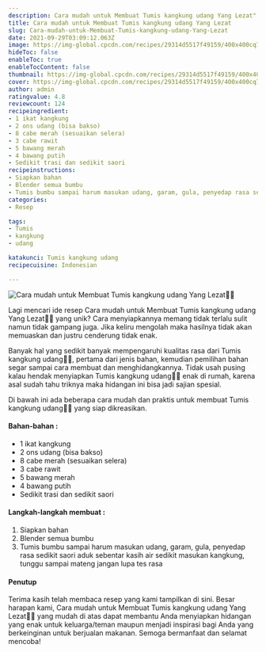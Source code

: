 ```yaml
---
description: Cara mudah untuk Membuat Tumis kangkung udang Yang Lezat"
title: Cara mudah untuk Membuat Tumis kangkung udang Yang Lezat
slug: Cara-mudah-untuk-Membuat-Tumis-kangkung-udang-Yang-Lezat
date: 2021-09-29T03:09:12.063Z
image: https://img-global.cpcdn.com/recipes/29314d5517f49159/400x400cq70/photo.jpg
hideToc: false
enableToc: true
enableTocContent: false
thumbnail: https://img-global.cpcdn.com/recipes/29314d5517f49159/400x400cq70/photo.jpg
cover: https://img-global.cpcdn.com/recipes/29314d5517f49159/400x400cq70/photo.jpg
author: admin
ratingvalue: 4.8
reviewcount: 124
recipeingredient:
- 1 ikat kangkung
- 2 ons udang (bisa bakso)
- 8 cabe merah (sesuaikan selera)
- 3 cabe rawit
- 5 bawang merah
- 4 bawang putih
- Sedikit trasi dan sedikit saori
recipeinstructions:
- Siapkan bahan
- Blender semua bumbu
- Tumis bumbu sampai harum masukan udang, garam, gula, penyedap rasa sedikit saori aduk sebentar kasih air sedikit masukan kangkung, tunggu sampai mateng jangan lupa tes rasa
categories:
- Resep

tags:
- Tumis
- kangkung
- udang

katakunci: Tumis kangkung udang
recipecuisine: Indonesian

---
```


![Cara mudah untuk Membuat Tumis kangkung udang Yang Lezat👩‍🍳](https://img-global.cpcdn.com/recipes/29314d5517f49159/400x400cq70/photo.jpg)

Lagi mencari ide resep Cara mudah untuk Membuat Tumis kangkung udang Yang Lezat👩‍🍳 yang unik? Cara menyiapkannya memang tidak terlalu sulit namun tidak gampang juga. Jika keliru mengolah maka hasilnya tidak akan memuaskan dan justru cenderung tidak enak.

Banyak hal yang sedikit banyak mempengaruhi kualitas rasa dari Tumis kangkung udang👩‍🍳, pertama dari jenis bahan, kemudian pemilihan bahan segar sampai cara membuat dan menghidangkannya. Tidak usah pusing kalau hendak menyiapkan Tumis kangkung udang👩‍🍳 enak di rumah, karena asal sudah tahu triknya maka hidangan ini bisa jadi sajian spesial.

Di bawah ini ada beberapa cara mudah dan praktis untuk membuat Tumis kangkung udang👩‍🍳 yang siap dikreasikan.

<!--inarticleads1-->

#### Bahan-bahan :

- 1 ikat kangkung
- 2 ons udang (bisa bakso)
- 8 cabe merah (sesuaikan selera)
- 3 cabe rawit
- 5 bawang merah
- 4 bawang putih
- Sedikit trasi dan sedikit saori

<!--inarticleads2-->

#### Langkah-langkah membuat :

1. Siapkan bahan
1. Blender semua bumbu
1. Tumis bumbu sampai harum masukan udang, garam, gula, penyedap rasa sedikit saori aduk sebentar kasih air sedikit masukan kangkung, tunggu sampai mateng jangan lupa tes rasa

#### Penutup

Terima kasih telah membaca resep yang kami tampilkan di sini. Besar harapan kami, Cara mudah untuk Membuat Tumis kangkung udang Yang Lezat👩‍🍳 yang mudah di atas dapat membantu Anda menyiapkan hidangan yang enak untuk keluarga/teman maupun menjadi inspirasi bagi Anda yang berkeinginan untuk berjualan makanan. Semoga bermanfaat dan selamat mencoba!
